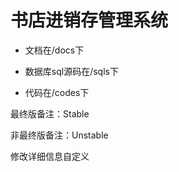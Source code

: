 # 书店进销存管理系统



- 文档在/docs下

- 数据库sql源码在/sqls下

- 代码在/codes下



最终版备注：Stable

非最终版备注：Unstable

修改详细信息自定义